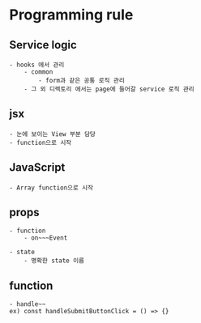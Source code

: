 # Programming rule

## Service logic

    - hooks 에서 관리
        - common
            - form과 같은 공통 로직 관리
        - 그 외 디렉토리 에서는 page에 들어갈 service 로직 관리

## jsx

    - 눈에 보이는 View 부분 담당
    - function으로 시작

## JavaScript

    - Array function으로 시작

## props

    - function
        - on~~~Event

    - state
        - 명확한 state 이름

## function

    - handle~~
    ex) const handleSubmitButtonClick = () => {}
